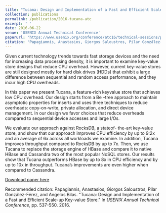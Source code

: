 ```yaml
---
title: "Tucana: Design and Implementation of a Fast and Efficient Scale-up Key-value Store."
collection: publications
permalink: /publication/2016-tucana-atc
excerpt: ' '
date: 2016-06-22
venue: 'USENIX Annual Technical Conference'
paperurl: 'https://www.usenix.org/conference/atc16/technical-sessions/presentation/papagiannis'
citation: 'Papagiannis, Anastasios, Giorgos Saloustros, Pilar González-Férez, and Angelos Bilas (2016). &quot;Tucana: Design and Implementation of a Fast and Efficient Scale-up Key-value Store.&quot; <i>USENIX Annual Technical Conference</i>. pp. 537-550.'
---
```

Given current technology trends towards fast storage devices and the need for increasing data processing density, it is important to examine key-value store designs that reduce CPU overhead. However, current key-value stores are still designed mostly for hard disk drives (HDDs) that exhibit a large difference between sequential and random access performance, and they incur high CPU overheads.

In this paper we present Tucana, a feature-rich keyvalue store that achieves low CPU overhead. Our design starts from a Be –tree approach to maintain asymptotic properties for inserts and uses three techniques to reduce overheads: copy-on-write, private allocation, and direct device management. In our design we favor choices that reduce overheads compared to sequential device accesses and large I/Os.

We evaluate our approach against RocksDB, a stateof- the-art key-value store, and show that our approach improves CPU efficiency by up to 9:2x and an average of 6x across all workloads we examine. In addition, Tucana improves throughput compared to RocksDB by up to 7x. Then, we use Tucana to replace the storage engine of HBase and compare it to native HBase and Cassandra two of the most popular NoSQL stores. Our results show that Tucana outperforms HBase by up to 8x in CPU efficiency and by up to 10x in throughput. Tucana’s improvements are even higher when compared to Cassandra.

[Download paper here](https://www.usenix.org/system/files/conference/atc16/atc16_paper-papagiannis.pdf)

Recommended citation: Papagiannis, Anastasios, Giorgos Saloustros, Pilar González-Férez, and Angelos Bilas. "Tucana: Design and Implementation of a Fast and Efficient Scale-up Key-value Store." In <i>USENIX Annual Technical Conference</i>, pp. 537-550. 2016.
